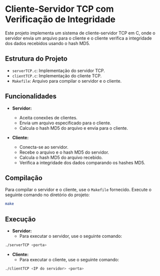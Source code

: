 # Cliente-Servidor TCP com Verificação de Integridade
Este projeto implementa um sistema de cliente-servidor TCP em C, onde o servidor envia um arquivo para o cliente e o cliente verifica a integridade dos dados recebidos usando o hash MD5.

## Estrutura do Projeto
- `serverTCP.c`: Implementação do servidor TCP.
- `clientTCP.c`: Implementação do cliente TCP.
- `Makefile`: Arquivo para compilar o servidor e o cliente.

## Funcionalidades
- **Servidor:**
  - Aceita conexões de clientes.
  - Envia um arquivo especificado para o cliente.
  - Calcula o hash MD5 do arquivo e envia para o cliente.

- **Cliente:**
  - Conecta-se ao servidor.
  - Recebe o arquivo e o hash MD5 do servidor.
  - Calcula o hash MD5 do arquivo recebido.
  - Verifica a integridade dos dados comparando os hashes MD5.

## Compilação
Para compilar o servidor e o cliente, use o `Makefile` fornecido. Execute o seguinte comando no diretório do projeto:
```sh
make
```

## Execução
- **Servidor:**
  - Para executar o servidor, use o seguinte comando:
```sh
./serverTCP <porta>
```

- **Cliente:**
  - Para executar o cliente, use o seguinte comando:
```sh
./clientTCP <IP do servidor> <porta>
```